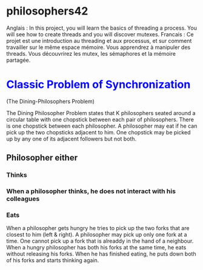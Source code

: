 # philosophers42
Anglais : In this project, you will learn the basics of threading a process. You will see how to create threads and you will discover mutexes. Francais : Ce projet est une introduction au threading et aux processus, et sur comment travailler sur le même espace mémoire. Vous apprendrez à manipuler des threads. Vous découvrirez les mutex, les sémaphores et la mémoire partagée.

<h1 style="color:blue;" >Classic Problem of Synchronization</h1> (The Dining-Philosophers Problem)

The Dining Philosopher Problem states that K philosophers seated around a circular table with one chopstick between each pair of philosophers. There is one chopstick between each philosopher. A philosopher may eat if he can pick up the two chopsticks adjacent to him. One chopstick may be picked up by any one of its adjacent followers but not both. 

<h2>Philosopher either</h2>

<h3>Thinks<h3>

When a philosopher thinks, he does not interact with his colleagues

<h3>Eats</h3>

When a philosopher gets hungry he tries to pick up the two forks that are closest to him (left & right). A philosopher may pick up only one fork at a time.
One cannot pick up a fork that is alreaddy in the hand of a neighbour.
When a hungry philosopher has both his forks at the same time, he eats without releasing his forks. When he has finished eating, he puts down both of his forks and starts thinking again.
